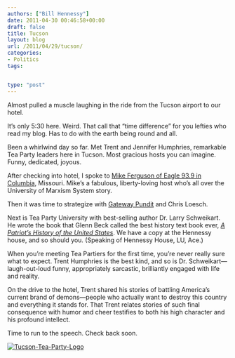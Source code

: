 ```yaml
---
authors: ["Bill Hennessy"]
date: 2011-04-30 00:46:58+00:00
draft: false
title: Tucson
layout: blog
url: /2011/04/29/tucson/
categories:
- Politics
tags:


type: "post"
---
```


Almost pulled a muscle laughing in the ride from the Tucson airport to our hotel. 

It’s only 5:30 here. Weird. That call that “time difference” for you lefties who read my blog. Has to do with the earth being round and all.

Been a whirlwind day so far. Met Trent and Jennifer Humphries, remarkable Tea Party leaders here in Tucson. Most gracious hosts you can imagine. Funny, dedicated, joyous. 

After checking into hotel, I spoke to [Mike Ferguson of Eagle 93.9 in Columbia](https://theeagle939.com/mike-ferguson/), Missouri. Mike’s a fabulous, liberty-loving host who’s all over the University of Marxism System story. 

Then it was time to strategize with [Gateway Pundit](https://gatewaypundit.rightnetwork.com/) and Chris Loesch. 

Next is Tea Party University with best-selling author Dr. Larry Schweikart. He wrote the book that Glenn Beck called the best history text book ever, _[A Patriot’s History of the United States](https://www.patriotshistoryusa.com/)_. We have a copy at the Hennessy house, and so should you. (Speaking of Hennessy House, LU, Ace.) 

When you’re meeting Tea Partiers for the first time, you’re never really sure what to expect. Trent Humphries is the best kind, and so is Dr. Schweikart—laugh-out-loud funny, appropriately sarcastic, brilliantly engaged with life and reality. 

On the drive to the hotel, Trent shared his stories of battling America’s current brand of demons—people who actually want to destroy this country and everything it stands for. That Trent relates stories of such final consequence with humor and cheer testifies to both his high character and his profound intellect. 

Time to run to the speech. Check back soon. 

[![Tucson-Tea-Party-Logo](https://hennessysview.com/wp-content/uploads/2011/04/Tucson-Tea-Party-Logo_thumb1.jpg)
](https://hennessysview.com/wp-content/uploads/2011/04/Tucson-Tea-Party-Logo1.jpg)

